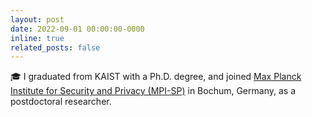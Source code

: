 ```yaml
---
layout: post
date: 2022-09-01 00:00:00-0000
inline: true
related_posts: false
---
```


:mortar_board: I graduated from KAIST with a Ph.D. degree, and joined
[Max Planck Institute for Security and Privacy (MPI-SP)](https://www.mpi-sp.org) in Bochum, Germany,
as a postdoctoral researcher.
